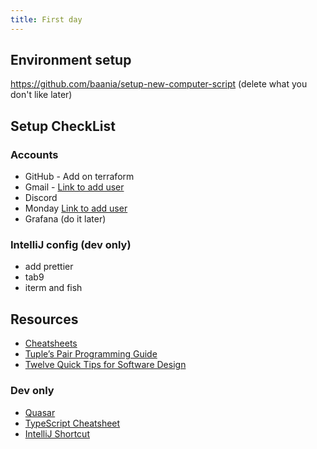 ```yaml
---
title: First day
---
```


## Environment setup

<https://github.com/baania/setup-new-computer-script> (delete what you don't like later)

## Setup CheckList

### Accounts

- GitHub - Add on terraform
- Gmail - [Link to add user](https://admin.google.com/ac/users?hl=en)
- Discord
- Monday [Link to add user](https://baania-squad.monday.com/teams/all)
- Grafana (do it later)

### IntelliJ config (dev only)

- add prettier
- tab9
- iterm and fish

## Resources

- [Cheatsheets](https://github.com/baania/cheatsheets)
- [Tuple’s Pair Programming Guide](https://tuple.app/pair-programming-guide)
- [Twelve Quick Tips for Software Design](https://github.com/gvwilson/12-design)

### Dev only

- [Quasar](https://quasar.dev)
- [TypeScript Cheatsheet](https://www.typescriptlang.org/cheatsheets)
- [IntelliJ Shortcut](https://www.jetbrains.com/help/idea/mastering-keyboard-shortcuts.html)
